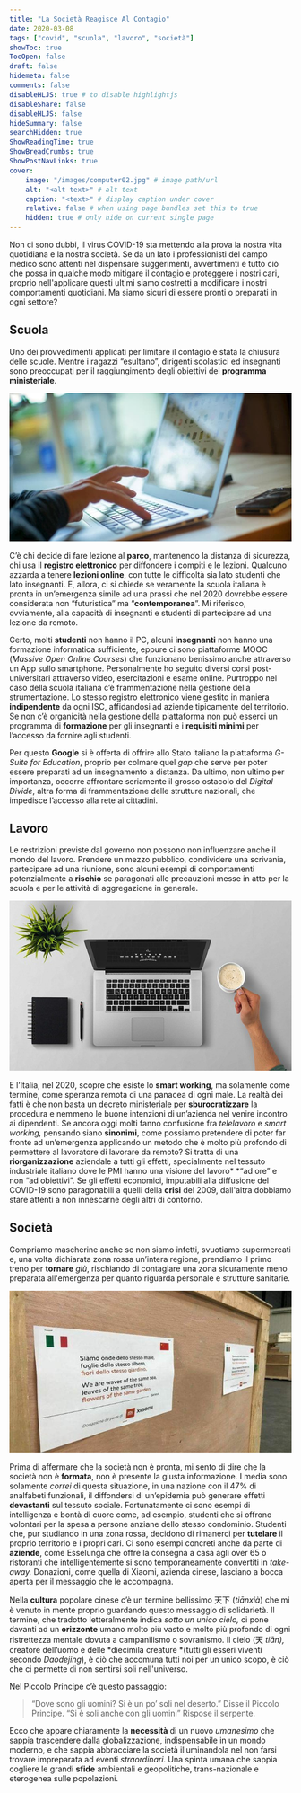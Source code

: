 ```yaml
---
title: "La Società Reagisce Al Contagio"
date: 2020-03-08
tags: ["covid", "scuola", "lavoro", "società"]
showToc: true
TocOpen: false
draft: false
hidemeta: false
comments: false
disableHLJS: true # to disable highlightjs
disableShare: false
disableHLJS: false
hideSummary: false
searchHidden: true
ShowReadingTime: true
ShowBreadCrumbs: true
ShowPostNavLinks: true
cover:
    image: "/images/computer02.jpg" # image path/url
    alt: "<alt text>" # alt text
    caption: "<text>" # display caption under cover
    relative: false # when using page bundles set this to true
    hidden: true # only hide on current single page
---
```

Non ci sono dubbi, il virus COVID-19 sta mettendo alla prova la nostra vita quotidiana e la nostra società. Se da un lato i professionisti del campo medico sono attenti nel dispensare suggerimenti, avvertimenti e tutto ciò che possa in qualche modo mitigare il contagio e proteggere i nostri cari, proprio nell'applicare questi ultimi siamo costretti a modificare i nostri comportamenti quotidiani. Ma siamo sicuri di essere pronti o preparati in ogni settore?

## Scuola

Uno dei provvedimenti applicati per limitare il contagio è stata la chiusura delle scuole. Mentre i ragazzi “esultano”, dirigenti scolastici ed insegnanti sono preoccupati per il raggiungimento degli obiettivi del **programma ministeriale**.

![](/blog/images/computer02.jpg)

C’è chi decide di fare lezione al **parco**, mantenendo la distanza di sicurezza, chi usa il **registro elettronico** per diffondere i compiti e le lezioni. Qualcuno azzarda a tenere **lezioni online**, con tutte le difficoltà sia lato studenti che lato insegnanti. E, allora, ci si chiede se veramente la scuola italiana è pronta in un’emergenza simile ad una prassi che nel 2020 dovrebbe essere considerata non “futuristica” ma “**contemporanea**”. Mi riferisco, ovviamente, alla capacità di insegnanti e studenti di partecipare ad una lezione da remoto.

Certo, molti **studenti** non hanno il PC, alcuni **insegnanti** non hanno una formazione informatica sufficiente, eppure ci sono piattaforme MOOC (*Massive Open Online Courses*) che funzionano benissimo anche attraverso un App sullo smartphone. Personalmente ho seguito diversi corsi post-universitari attraverso video, esercitazioni e esame online. Purtroppo nel caso della scuola italiana c’è frammentazione nella gestione della strumentazione. Lo stesso registro elettronico viene gestito in maniera **indipendente** da ogni ISC, affidandosi ad aziende tipicamente del territorio. Se non c’è organicità nella gestione della piattaforma non può esserci un programma di **formazione** per gli insegnanti e i **requisiti minimi** per l’accesso da fornire agli studenti.

Per questo **Google** si è offerta di offrire allo Stato italiano la piattaforma *G-Suite for Education*, proprio per colmare quel *gap* che serve per poter essere preparati ad un insegnamento a distanza. Da ultimo, non ultimo per importanza, occorre affrontare seriamente il grosso ostacolo del *Digital Divide*, altra forma di frammentazione delle strutture nazionali, che impedisce l’accesso alla rete ai cittadini.

## Lavoro

Le restrizioni previste dal governo non possono non influenzare anche il mondo del lavoro. Prendere un mezzo pubblico, condividere una scrivania, partecipare ad una riunione, sono alcuni esempi di comportamenti potenzialmente a **rischio** se paragonati alle precauzioni messe in atto per la scuola e per le attività di aggregazione in generale.

![](/blog/images/computer03.jpg)

E l’Italia, nel 2020, scopre che esiste lo **smart working**, ma solamente come termine, come speranza remota di una panacea di ogni male. La realtà dei fatti è che non basta un decreto ministeriale per **sburocratizzare** la procedura e nemmeno le buone intenzioni di un’azienda nel venire incontro ai dipendenti. Se ancora oggi molti fanno confusione fra *telelavoro* e *smart working,* pensando siano **sinonimi**, come possiamo pretendere di poter far fronte ad un’emergenza applicando un metodo che è molto più profondo di permettere al lavoratore di lavorare da remoto? Si tratta di una **riorganizzazione** aziendale a tutti gli effetti, specialmente nel tessuto industriale italiano dove le PMI hanno una visione del lavoro* *“ad ore” e non “ad obiettivi”. Se gli effetti economici, imputabili alla diffusione del COVID-19 sono paragonabili a quelli della **crisi** del 2009, dall'altra dobbiamo stare attenti a non innescarne degli altri di contorno.

## Società

Compriamo mascherine anche se non siamo infetti, svuotiamo supermercati e, una volta dichiarata zona rossa un’intera regione, prendiamo il primo treno per **tornare** *giù*, rischiando di contagiare una zona sicuramente meno preparata all'emergenza per quanto riguarda personale e strutture sanitarie.

![](/blog/images/cina01.jpg)

Prima di affermare che la società non è pronta, mi sento di dire che la società non è **formata**, non è presente la giusta informazione. I media sono solamente *correi* di questa situazione, in una nazione con il 47% di analfabeti funzionali, il diffondersi di un’epidemia può generare effetti **devastanti** sul tessuto sociale. Fortunatamente ci sono esempi di intelligenza e bontà di cuore come, ad esempio, studenti che si offrono volontari per la spesa a persone anziane dello stesso condominio. Studenti che, pur studiando in una zona rossa, decidono di rimanerci per **tutelare** il proprio territorio e i propri cari. Ci sono esempi concreti anche da parte di **aziende**, come Esselunga che offre la consegna a casa agli over 65 o ristoranti che intelligentemente si sono temporaneamente convertiti in *take-away.* Donazioni, come quella di Xiaomi, azienda cinese, lasciano a bocca aperta per il messaggio che le accompagna.

Nella **cultura** popolare cinese c’è un termine bellissimo 天下 (*tiānxià*) che mi è venuto in mente proprio guardando questo messaggio di solidarietà. Il termine, che tradotto letteralmente indica *sotto un unico cielo,* ci pone davanti ad un **orizzonte** umano molto più vasto e molto più profondo di ogni ristrettezza mentale dovuta a campanilismo o sovranismo. Il cielo (天 *tiān),* creatore dell’uomo e delle *diecimila creature *(tutti gli esseri viventi secondo *Daodejing*), è ciò che accomuna tutti noi per un unico scopo, è ciò che ci permette di non sentirsi soli nell'universo.

Nel Piccolo Principe c’è questo passaggio:
> “Dove sono gli uomini? Si è un po’ soli nel deserto.” Disse il Piccolo Principe. “Si è soli anche con gli uomini” Rispose il serpente.

Ecco che appare chiaramente la **necessità** di un nuovo *umanesimo* che sappia trascendere dalla globalizzazione, indispensabile in un mondo moderno, e che sappia abbracciare la società illuminandola nel non farsi trovare impreparata ad eventi *straordinari*. Una spinta umana che sappia cogliere le grandi **sfide** ambientali e geopolitiche, trans-nazionale e eterogenea sulle popolazioni.
